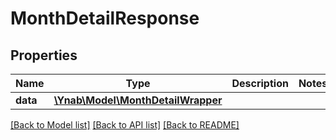 # MonthDetailResponse

## Properties
Name | Type | Description | Notes
------------ | ------------- | ------------- | -------------
**data** | [**\Ynab\Model\MonthDetailWrapper**](MonthDetailWrapper.md) |  | 

[[Back to Model list]](../README.md#documentation-for-models) [[Back to API list]](../README.md#documentation-for-api-endpoints) [[Back to README]](../README.md)


